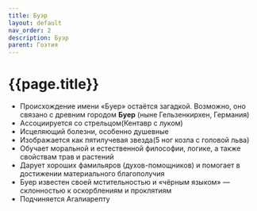 ```yaml
---
title: Буэр
layout: default
nav_order: 2
description: Буэр
parent: Гоэтия
---
```


# {{page.title}}

- Происхождение имени «Буер» остаётся загадкой. Возможно, оно связано с древним городом **Буер** (ныне Гельзенкирхен, Германия)
- Ассоциируется со стрельцом(Кентавр с луком)
- Исцеляющий болезни, особенно душевные
- Изображается как пятилучевая звезда(5 ног козла с головой льва)
- Обучает моральной и естественной философии, логике, а также свойствам трав и растений
-  Дарует хороших фамильяров (духов-помощников) и помогает в достижении материального благополучия
- Буер известен своей мстительностью и «чёрным языком» — склонностью к оскорблениям и проклятиям
- Подчиняется Агалиарепту
